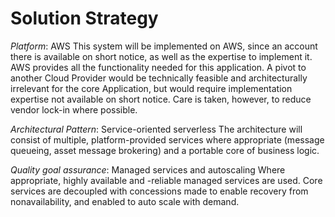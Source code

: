 Solution Strategy
=================

*Platform*: AWS
This system will be implemented on AWS, since an account there is available on short notice, as well as the expertise to implement it. AWS provides all the functionality needed for this application. A pivot to another Cloud Provider would be technically feasible and architecturally irrelevant for the core Application, but would require implementation expertise not available on short notice. Care is taken, however, to reduce vendor lock-in where possible.

*Architectural Pattern*: Service-oriented serverless
The architecture will consist of multiple, platform-provided services where appropriate (message queueing, asset message brokering) and a portable core of business logic. 

*Quality goal assurance*: Managed services and autoscaling
Where appropriate, highly available and -reliable managed services are used. Core services are decoupled with concessions made to enable recovery from nonavailability, and enabled to auto scale with demand.